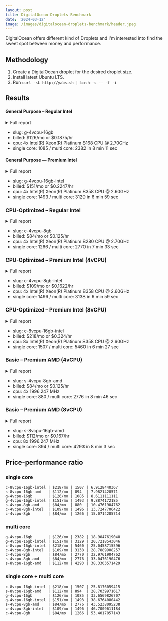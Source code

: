 ```yaml
---
layout: post
title: DigitalOcean Droplets Benchmark
date: '2024-03-12'
image: /images/digitalocean-droplets-benchmark/header.jpeg
---
```


<style>
.layout-post ul { margin-top: 0.9em; }
</style>

DigitalOcean offers different kind of Droplets and I'm interested into find the sweet spot between money and performance.

## Methodology

1. Create a DigitalOcean droplet for the desired droplet size.
2. Install latest Ubuntu LTS.
3. Run `curl -sL http://yabs.sh | bash -s -- -f -i`

## Results

#### General Purpose – Regular Intel

<details>
<summary>Full report</summary>
<pre>
Basic System Information:
---------------------------------
Uptime     : 0 days, 0 hours, 1 minutes
Processor  : Intel(R) Xeon(R) Platinum 8168 CPU @ 2.70GHz
CPU cores  : 4 @ 2693.670 MHz
AES-NI     : ✔ Enabled
VM-x/AMD-V : ✔ Enabled
RAM        : 15.6 GiB
Swap       : 0.0 KiB
Disk       : 48.4 GiB
Distro     : Ubuntu 22.04.2 LTS
Kernel     : 5.15.0-67-generic
VM Type    : KVM
IPv4/IPv6  : ✔ Online / ❌ Offline

IPv4 Network Information:
---------------------------------
ISP        : DigitalOcean, LLC
ASN        : AS14061 DigitalOcean, LLC
Host       : DigitalOcean, LLC
Location   : Santa Clara, California (CA)
Country    : United States

Geekbench 6 Benchmark Test:
---------------------------------
Test            | Value                         
                |                               
Single Core     | 1085                          
Multi Core      | 2382                          
Full Test       | https://browser.geekbench.com/v6/cpu/5288951

YABS completed in 8 min 11 sec
</pre>
</details>

- slug: g-4vcpu-16gb
- billed: $126/mo or $0.1875/hr
- cpu: 4x Intel(R) Xeon(R) Platinum 8168 CPU @ 2.70GHz
- single core: 1085 / multi core: 2382 in 8 min 11 sec

#### General Purpose — Premium Intel

<details>
<summary>Full report</summary>
<pre>
Basic System Information:
---------------------------------
Uptime     : 0 days, 0 hours, 1 minutes
Processor  : Intel(R) Xeon(R) Platinum 8358 CPU @ 2.60GHz
CPU cores  : 4 @ 2599.998 MHz
AES-NI     : ✔ Enabled
VM-x/AMD-V : ✔ Enabled
RAM        : 15.6 GiB
Swap       : 0.0 KiB
Disk       : 58.1 GiB
Distro     : Ubuntu 22.04.2 LTS
Kernel     : 5.15.0-67-generic
VM Type    : KVM
IPv4/IPv6  : ✔ Online / ❌ Offline

IPv4 Network Information:
---------------------------------
ISP        : DigitalOcean, LLC
ASN        : AS14061 DigitalOcean, LLC
Host       : DigitalOcean, LLC
Location   : Santa Clara, California (CA)
Country    : United States

Geekbench 6 Benchmark Test:
---------------------------------
Test            | Value                         
                |                               
Single Core     | 1493                          
Multi Core      | 3129                          
Full Test       | https://browser.geekbench.com/v6/cpu/5288945

YABS completed in 6 min 59 sec
</pre>
</details>

- slug: g-4vcpu-16gb-intel
- billed: $151/mo or $0.2247/hr
- cpu: 4x Intel(R) Xeon(R) Platinum 8358 CPU @ 2.60GHz
- single core: 1493 / multi core: 3129 in 6 min 59 sec

### CPU-Optimized	– Regular Intel

<details>
<summary>Full report</summary>
<pre>
Basic System Information:
---------------------------------
Uptime     : 0 days, 0 hours, 1 minutes
Processor  : Intel(R) Xeon(R) Platinum 8280 CPU @ 2.70GHz
CPU cores  : 4 @ 2693.670 MHz
AES-NI     : ✔ Enabled
VM-x/AMD-V : ✔ Enabled
RAM        : 7.8 GiB
Swap       : 0.0 KiB
Disk       : 48.4 GiB
Distro     : Ubuntu 22.04.2 LTS
Kernel     : 5.15.0-67-generic
VM Type    : KVM
IPv4/IPv6  : ✔ Online / ❌ Offline

IPv4 Network Information:
---------------------------------
ISP        : DigitalOcean, LLC
ASN        : AS14061 DigitalOcean, LLC
Host       : DigitalOcean, LLC
Location   : San Francisco, California (CA)
Country    : United States

Geekbench 6 Benchmark Test:
---------------------------------
Test            | Value                         
                |                               
Single Core     | 1266                          
Multi Core      | 2770                          
Full Test       | https://browser.geekbench.com/v6/cpu/5288976

YABS completed in 7 min 33 sec
</pre>
</details>

- slug: c-4vcpu-8gb
- billed: $84/mo or $0.125/hr
- cpu: 4x Intel(R) Xeon(R) Platinum 8280 CPU @ 2.70GHz
- single core: 1266 / multi core: 2770 in 7 min 33 sec

### CPU-Optimized	– Premium Intel (4vCPU)

<details>
<summary>Full report</summary>
<pre>
Basic System Information:
---------------------------------
Uptime     : 0 days, 0 hours, 1 minutes
Processor  : Intel(R) Xeon(R) Platinum 8358 CPU @ 2.60GHz
CPU cores  : 4 @ 2599.998 MHz
AES-NI     : ✔ Enabled
VM-x/AMD-V : ✔ Enabled
RAM        : 7.8 GiB
Swap       : 0.0 KiB
Disk       : 48.4 GiB
Distro     : Ubuntu 22.04.2 LTS
Kernel     : 5.15.0-67-generic
VM Type    : KVM
IPv4/IPv6  : ✔ Online / ❌ Offline

IPv4 Network Information:
---------------------------------
ISP        : DigitalOcean, LLC
ASN        : AS14061 DigitalOcean, LLC
Host       : DigitalOcean, LLC
Location   : Santa Clara, California (CA)
Country    : United States

Geekbench 6 Benchmark Test:
---------------------------------
Test            | Value                         
                |                               
Single Core     | 1496                          
Multi Core      | 3138                          
Full Test       | https://browser.geekbench.com/v6/cpu/5289000

YABS completed in 6 min 59 sec
</pre>
</details>

- slug: c-4vcpu-8gb-intel
- billed: $109/mo or $0.1622/hr
- cpu: 4x Intel(R) Xeon(R) Platinum 8358 CPU @ 2.60GHz
- single core: 1496 / multi core: 3138 in 6 min 59 sec

### CPU-Optimized	– Premium Intel (8vCPU)

<details>
<summary>Full report</summary>
<pre>
Basic System Information:
---------------------------------
Uptime     : 0 days, 0 hours, 3 minutes
Processor  : Intel(R) Xeon(R) Platinum 8358 CPU @ 2.60GHz
CPU cores  : 8 @ 2593.904 MHz
AES-NI     : ✔ Enabled
VM-x/AMD-V : ✔ Enabled
RAM        : 15.6 GiB
Swap       : 0.0 KiB
Disk       : 96.8 GiB
Distro     : Ubuntu 23.10
Kernel     : 6.5.0-9-generic
VM Type    : KVM
IPv4/IPv6  : ✔ Online / ❌ Offline

IPv4 Network Information:
---------------------------------
ISP        : DigitalOcean, LLC
ASN        : AS14061 DigitalOcean, LLC
Host       : DigitalOcean, LLC
Location   : Santa Clara, California (CA)
Country    : United States

Geekbench 6 Benchmark Test:
---------------------------------
Test            | Value                         
                |                               
Single Core     | 1507                          
Multi Core      | 5460                          
Full Test       | https://browser.geekbench.com/v6/cpu/5293753

YABS completed in 6 min 27 sec
</pre>
</details>

- slug: c-8vcpu-16gb-intel
- billed: $218/mo or $0.324/hr
- cpu: 8x Intel(R) Xeon(R) Platinum 8358 CPU @ 2.60GHz
- single core: 1507 / multi core: 5460 in 6 min 27 sec


### Basic	– Premium AMD (4vCPU)

<details>
<summary>Full report</summary>
<pre>
Basic System Information:
---------------------------------
Uptime     : 0 days, 0 hours, 1 minutes
Processor  : DO-Premium-AMD
CPU cores  : 4 @ 1996.246 MHz
AES-NI     : ✔ Enabled
VM-x/AMD-V : ✔ Enabled
RAM        : 15.6 GiB
Swap       : 0.0 KiB
Disk       : 193.8 GiB
Distro     : Ubuntu 22.04.2 LTS
Kernel     : 5.15.0-67-generic
VM Type    : KVM
IPv4/IPv6  : ✔ Online / ❌ Offline

IPv4 Network Information:
---------------------------------
ISP        : DigitalOcean, LLC
ASN        : AS14061 DigitalOcean, LLC
Host       : DigitalOcean, LLC
Location   : Santa Clara, California (CA)
Country    : United States

Geekbench 6 Benchmark Test:
---------------------------------
Test            | Value                         
                |                               
Single Core     | 880                           
Multi Core      | 2776                          
Full Test       | https://browser.geekbench.com/v6/cpu/5294642

YABS completed in 8 min 46 sec
</pre>
</details>

- slug: s-4vcpu-8gb-amd
- billed: $84/mo or $0.125/hr
- cpu: 4x 1996.247 MHz
- single core: 880 / multi core: 2776 in 8 min 46 sec

### Basic	– Premium AMD (8vCPU)

<details>
<summary>Full report</summary>
<pre>
Basic System Information:
---------------------------------
Uptime     : 0 days, 0 hours, 2 minutes
Processor  : DO-Premium-AMD
CPU cores  : 8 @ 1996.247 MHz
AES-NI     : ✔ Enabled
VM-x/AMD-V : ✔ Enabled
RAM        : 15.6 GiB
Swap       : 0.0 KiB
Disk       : 310.1 GiB
Distro     : Ubuntu 22.04.2 LTS
Kernel     : 5.15.0-67-generic
VM Type    : KVM
IPv4/IPv6  : ✔ Online / ❌ Offline

IPv4 Network Information:
---------------------------------
ISP        : DigitalOcean, LLC
ASN        : AS14061 DigitalOcean, LLC
Host       : DigitalOcean, LLC
Location   : Santa Clara, California (CA)
Country    : United States

Geekbench 6 Benchmark Test:
---------------------------------
Test            | Value                         
                |                               
Single Core     | 894                           
Multi Core      | 4293                          
Full Test       | https://browser.geekbench.com/v6/cpu/5289263

YABS completed in 8 min 3 sec
</pre>
</details>

- slug: s-8vcpu-16gb-amd
- billed: $112/mo or $0.167/hr
- cpu: 8x 1996.247 MHz
- single core: 894 / multi core: 4293 in 8 min 3 sec

## Price-performance ratio

### single core

```
c-8vcpu-16gb-intel | $218/mo | 1507 | 6.9128440367
s-8vcpu-16gb-amd   | $112/mo | 894  | 7.9821428571
g-4vcpu-16gb       | $126/mo | 1085 | 8.6111111111
g-4vcpu-16gb-intel | $151/mo | 1493 | 9.8874172185
s-4vcpu-8gb-amd    | $84/mo  | 880  | 10.4761904762
c-4vcpu-8gb-intel  | $109/mo | 1496 | 13.7247706422
c-4vcpu-8gb        | $84/mo  | 1266 | 15.0714285714
```

### multi core

```
g-4vcpu-16gb       | $126/mo | 2382 | 18.9047619048
g-4vcpu-16gb-intel | $151/mo | 3129 | 20.7218543046
c-8vcpu-16gb-intel | $218/mo | 5460 | 25.0458715596
c-4vcpu-8gb-intel  | $109/mo | 3138 | 28.7889908257
c-4vcpu-8gb        | $84/mo  | 2770 | 32.9761904762
s-4vcpu-8gb-amd    | $84/mo  | 2776 | 33.0476190476
s-8vcpu-16gb-amd   | $112/mo | 4293 | 38.3303571429
```

### single core + multi core

```
c-8vcpu-16gb-intel | $218/mo | 1507 | 25.8176059415
s-8vcpu-16gb-amd   | $112/mo | 894  | 28.7039971617
g-4vcpu-16gb       | $126/mo | 1085 | 33.6569826707
g-4vcpu-16gb-intel | $151/mo | 1493 | 38.6764080442
s-4vcpu-8gb-amd    | $84/mo  | 2776 | 43.5238095238
c-4vcpu-8gb-intel  | $109/mo | 1496 | 46.7009611184
c-4vcpu-8gb        | $84/mo  | 1266 | 53.4017857143
```

